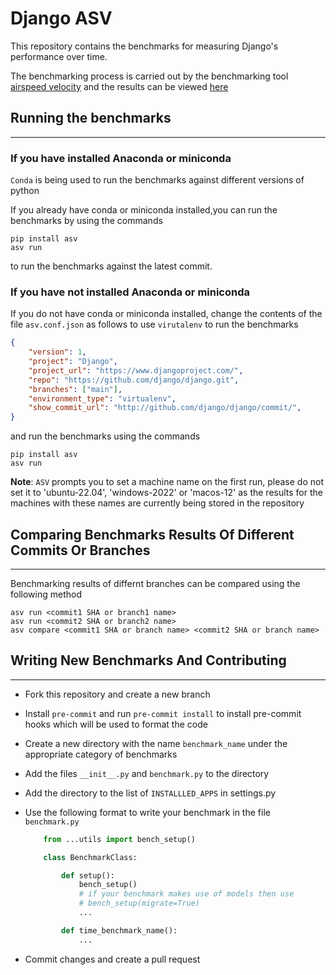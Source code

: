 # **Django ASV**

This repository contains the benchmarks for measuring Django's performance over time.

The benchmarking process is carried out by the benchmarking tool [airspeed velocity](https://asv.readthedocs.io/en/stable/) and the results can be viewed [here](https://django.github.io/django-asv/)

## **Running the benchmarks**
---

### **If you have installed Anaconda or miniconda**

`Conda` is being used to run the benchmarks against different versions of python

If you already have conda or miniconda installed,you can run the benchmarks by using the commands

```
pip install asv
asv run
```

to run the benchmarks against the latest commit.


### **If you have not installed Anaconda or miniconda**


If you do not have conda or miniconda installed, change the contents of the file `asv.conf.json` as follows to use `virutalenv` to run the benchmarks

```json
{
    "version": 1,
    "project": "Django",
    "project_url": "https://www.djangoproject.com/",
    "repo": "https://github.com/django/django.git",
    "branches": ["main"],
    "environment_type": "virtualenv",
    "show_commit_url": "http://github.com/django/django/commit/",
}
```

and run the benchmarks using the commands

```
pip install asv
asv run
```

**Note**: `ASV` prompts you to set a machine name on the first run, please do not set it to 'ubuntu-22.04', 'windows-2022' or 'macos-12' as the results for the machines with these names are currently being stored in the repository

## **Comparing Benchmarks Results Of Different Commits Or Branches**
---

Benchmarking results of differnt branches can be compared using the following method

```
asv run <commit1 SHA or branch1 name>
asv run <commit2 SHA or branch2 name>
asv compare <commit1 SHA or branch name> <commit2 SHA or branch name>
```

## **Writing New Benchmarks And Contributing**
---

- Fork this repository and create a new branch
- Install `pre-commit` and run `pre-commit install` to install pre-commit hooks which will be used to format the code
- Create a new directory with the name `benchmark_name` under the appropriate category of benchmarks
- Add the files `__init__.py` and `benchmark.py` to the directory
- Add the directory to the list of `INSTALLLED_APPS` in settings.py
- Use the following format to write your benchmark in the file `benchmark.py`

    ```python
        from ...utils import bench_setup()

        class BenchmarkClass:

            def setup():
                bench_setup()
                # if your benchmark makes use of models then use
                # bench_setup(migrate=True)
                ...

            def time_benchmark_name():
                ...
    ```
- Commit changes and create a pull request
